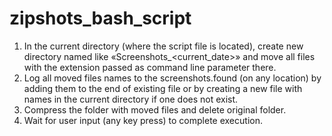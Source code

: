 # zipshots_bash_script
1. In the current directory (where the script file is located), create new directory named like «Screenshots_<current_date>» and move all files with the extension passed as command line parameter there.
2. Log all moved files names to the screenshots.found (on any location) by adding them to the end of existing file or by creating a new file with names in the current directory if one does not exist.
3. Compress the folder with moved files and delete original folder.
4. Wait for user input (any key press) to complete execution.

